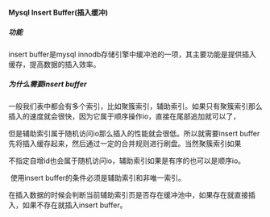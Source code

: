 #### Mysql Insert Buffer(插入缓冲)

##### 功能

insert buffer是mysql innodb存储引擎中缓冲池的一项，其主要功能是提供插入缓存，提高数据的插入效率。

##### 为什么需要insert buffer

​	一般我们表中都会有多个索引，比如聚簇索引，辅助索引。如果只有聚簇索引那么插入的速度就会很快，因为它属于顺序操作io，直接在尾部追加就可以了，

但是辅助索引属于随机访问io那么插入的性能就会很低。所以就需要insert buffer先将插入缓存起来，然后通过一定的合并规则进行刷盘。当然聚簇索引如果

不指定自增id也会属于随机访问io，辅助索引如果是有序的也可以是顺序io。

​	使用insert buffer的条件必须是辅助索引和非唯一索引。

​	在插入数据的时候会判断当前辅助索引页是否存在缓冲池中，如果存在就直接插入，如果不存在就插入insert buffer。
